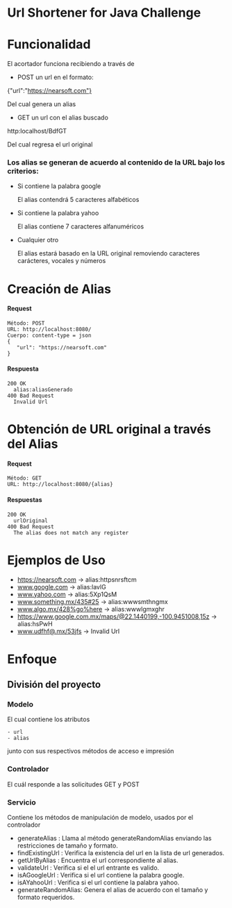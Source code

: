 # Url Shortener for Java Challenge

# Funcionalidad

El acortador funciona recibiendo a través de 
* POST un url en el formato:

{"url":"https://nearsoft.com"}


Del cual genera un alias
* GET un url con el alias buscado

http:localhost/BdfGT


Del cual regresa el url original

### Los alias se generan de acuerdo al contenido de la URL bajo los criterios:
* Si contiene la palabra google

    El alias contendrá 5 caracteres alfabéticos
* Si contiene la palabra yahoo

    El alias contiene 7 caracteres alfanuméricos
* Cualquier otro

    El alias estará basado en la URL original removiendo caracteres carácteres, vocales y números 

# Creación de Alias
#### Request
```
Método: POST
URL: http://localhost:8080/
Cuerpo: content-type = json
{
   "url": "https://nearsoft.com"
}
```

#### Respuesta
```
200 OK
  alias:aliasGenerado
400 Bad Request
  Invalid Url
```

# Obtención de URL original a través del Alias
#### Request
```
Método: GET
URL: http://localhost:8080/{alias}
```
#### Respuestas
```
200 OK
  urlOriginal
400 Bad Request 
  The alias does not match any register
```

# Ejemplos de Uso
* https://nearsoft.com -> alias:httpsnrsftcm
* www.google.com -> alias:lavlG
* www.yahoo.com -> alias:5Xp1QsM
* www.something.mx/435#25 -> alias:wwwsmthngmx
* www.algo.mx/428%go%here -> alias:wwwlgmxghr
* https://www.google.com.mx/maps/@22.1440199,-100.9451008,15z -> alias:hsPwH
* www.udfhf@.mx/53jfs -> Invalid Url

# Enfoque
## División del proyecto
### Modelo
El cual contiene los atributos
```
- url
- alias
```
junto con sus respectivos métodos de acceso e impresión
### Controlador
El cuál responde a las solicitudes GET y POST
### Servicio
Contiene los métodos de manipulación de modelo, usados por el controlador
* generateAlias : Llama al método generateRandomAlias enviando las restricciones de tamaño y formato.
* findExistingUrl : Verifica la existencia del url en la lista de url generados.
* getUrlByAlias : Encuentra el url correspondiente al alias.
* validateUrl : Verifica si el el url entrante es valido.
* isAGoogleUrl : Verifica si el url contiene la palabra google.
* isAYahooUrl : Verifica si el url contiene la palabra yahoo.
* generateRandomAlias: Genera el alias de acuerdo con el tamaño y formato requeridos. 
